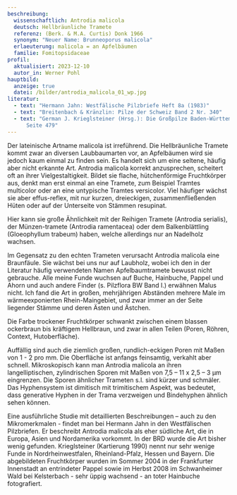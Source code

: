 ```yaml
---
beschreibung:
  wissenschaftlich: Antrodia malicola
  deutsch: Hellbräunliche Tramete
  referenz: (Berk. & M.A. Curtis) Donk 1966
  synonym: "Neuer Name: Brunneoporus malicola"
  erlaeuterung: malicola = an Apfelbäumen
  familie: Fomitopsidaceae
profil:
  aktualisiert: 2023-12-10
  autor_in: Werner Pohl
hauptbild:
  anzeige: true
  datei: /bilder/antrodia_malicola_01_wp.jpg
literatur:
  - text: "Hermann Jahn: Westfälische Pilzbriefe Heft 8a (1983)"
  - text: "Breitenbach & Kränzlin: Pilze der Schweiz Band 2 Nr. 340"
  - text: "German J. Krieglsteiner (Hrsg.): Die Großpilze Baden-Württembergs Band 1,
      Seite 479"
---
```

Der lateinische Artname malicola ist irreführend. Die Hellbräunliche Tramete kommt zwar an diversen Laubbaumarten vor, an Apfelbäumen wird sie jedoch kaum einmal zu finden sein. Es handelt sich um eine seltene, häufig aber nicht erkannte Art. Antrodia malicola korrekt anzusprechen, scheitert oft an ihrer Vielgestaltigkeit. Bildet sie flache, hütchenförmige Fruchtkörper aus, denkt man erst einmal an eine Tramete, zum Beispiel Tramtes multicolor oder an eine untypische Tramtes versicolor. Viel häufiger wächst sie aber effus-reflex, mit nur kurzen, dreieckigen, zusammenfließenden Hüten oder auf der Unterseite von Stämmen resupinat.

Hier kann sie große Ähnlichkeit mit der Reihigen Tramete (Antrodia serialis), der Münzen-tramete (Antrodia ramentacea) oder dem Balkenblättling (Gloeophyllum trabeum) haben, welche allerdings nur an Nadelholz wachsen.

Im Gegensatz zu den echten Trameten verursacht Antrodia malicola eine Braunfäule. Sie wächst bei uns nur auf Laubholz, wobei ich den in der Literatur häufig verwendeten Namen Apfelbaumtramete bewusst nicht gebrauche. Alle meine Funde wuchsen auf Buche, Hainbuche, Pappel und Ahorn und auch andere Finder (s. Pilzflora BW Band I.) erwähnen Malus nicht. Ich fand die Art in großen, mehrjährigen Abständen mehrere Male im wärmeexponierten Rhein-Maingebiet, und zwar immer an der Seite liegender Stämme und deren Ästen und Ästchen.


Die Farbe trockener Fruchtkörper schwankt zwischen einem blassen ockerbraun bis kräftigem Hellbraun, und zwar in allen Teilen (Poren, Röhren, Context, Hutoberfläche).

Auffällig sind auch die ziemlich großen, rundlich-eckigen Poren mit Maßen von 1 - 2 pro mm. Die Oberfläche ist anfangs feinsamtig, verkahlt aber schnell. Mikroskopisch kann man Antrodia malicola an ihren langelliptischen, zylindrischen Sporen mit Maßen von 7,5 – 11 x 2,5 – 3 µm eingrenzen. Die Sporen ähnlicher Trameten s.l. sind kürzer und schmäler. Das Hyphensystem ist dimitisch mit trimitischem Aspekt, was bedeutet, dass generative Hyphen in der Trama verzweigen und Bindehyphen ähnlich sehen können.

Eine ausführliche Studie mit detaillierten Beschreibungen – auch zu den Mikromerkmalen - findet man bei Hermann Jahn in den Westfälischen Pilzbriefen. Er beschreibt Antrodia malicola als eher südliche Art, die in Europa, Asien und Nordamerika vorkommt. In der BRD wurde die Art bisher wenig gefunden. Krieglsteiner (Kartierung 1990) nennt nur sehr wenige Funde in Nordrheinwestfalen, Rheinland-Pfalz, Hessen und Bayern.
Die abgebildeten Fruchtkörper wurden im Sommer 2004 in der Frankfurter Innenstadt an entrindeter Pappel sowie im Herbst 2008 im Schwanheimer Wald bei Kelsterbach - sehr üppig wachsend - an toter Hainbuche fotografiert. 


